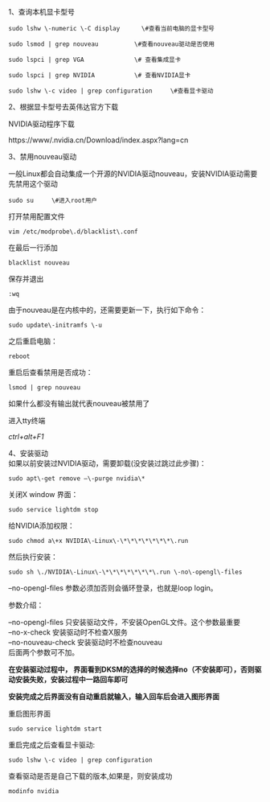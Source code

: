 1、查询本机显卡型号

```
sudo lshw \-numeric \-C display      \#查看当前电脑的显卡型号

sudo lsmod | grep nouveau          \#查看nouveau驱动是否使用

sudo lspci | grep VGA              \# 查看集成显卡

sudo lspci | grep NVIDIA           \# 查看NVIDIA显卡

sudo lshw \-c video | grep configuration	 \#查看显卡驱动
```

2、根据显卡型号去英伟达官方下载

NVIDIA驱动程序下载

https://www/\.nvidia\.cn/Download/index\.aspx?lang=cn

3、禁用nouveau驱动

一般Linux都会自动集成一个开源的NVIDIA驱动nouveau，安装NVIDIA驱动需要先禁用这个驱动

```
sudo su		\#进入root用户
```

打开禁用配置文件

```
vim /etc/modprobe\.d/blacklist\.conf	
```

在最后一行添加

```
blacklist nouveau
```

保存并退出

```
:wq
```

由于nouveau是在内核中的，还需要更新一下，执行如下命令：

```
sudo update\-initramfs \-u
```

之后重启电脑：

```
reboot
```

重启后查看禁用是否成功：

```
lsmod | grep nouveau 
```

如果什么都没有输出就代表nouveau被禁用了

进入tty终端

*ctrl\+alt\+F1*

4、安装驱动  
如果以前安装过NVIDIA驱动，需要卸载\(没安装过跳过此步骤\)：

```
sudo apt\-get remove –\-purge nvidia\*
```

关闭X window 界面：

```
sudo service lightdm stop
```

给NVIDIA添加权限：

```
sudo chmod a\+x NVIDIA\-Linux\-\*\*\*\*\*\*\*\.run
```

然后执行安装：

```
sudo sh \./NVIDIA\-Linux\-\*\*\*\*\*\*\*\.run \-no\-opengl\-files
```

–no\-opengl\-files 参数必须加否则会循环登录，也就是loop login。 

参数介绍：

–no\-opengl\-files 只安装驱动文件，不安装OpenGL文件。这个参数最重要  
–no\-x\-check 安装驱动时不检查X服务  
–no\-nouveau\-check 安装驱动时不检查nouveau  
后面两个参数可不加。

__在安装驱动过程中， 界面看到DKSM的选择的时候选择no（不安装即可），否则驱动安装失败，安装过程中一路回车即可__

__安装完成之后界面没有自动重启就输入，输入回车后会进入图形界面__

重启图形界面

```
sudo service lightdm start
```

重启完成之后查看显卡驱动:

```
sudo lshw \-c video | grep configuration
```

查看驱动是否是自己下载的版本,如果是，则安装成功

```
modinfo nvidia
```

##